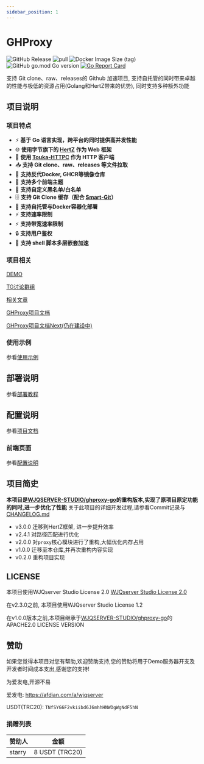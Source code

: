 ```yaml
---
sidebar_position: 1
---
```


# GHProxy

![GitHub Release](https://img.shields.io/github/v/release/WJQSERVER-STUDIO/ghproxy?display_name=tag&style=flat)
![pull](https://img.shields.io/docker/pulls/wjqserver/ghproxy.svg)
![Docker Image Size (tag)](https://img.shields.io/docker/image-size/wjqserver/ghproxy/latest)
![GitHub go.mod Go version](https://img.shields.io/github/go-mod/go-version/WJQSERVER-STUDIO/ghproxy)
[![Go Report Card](https://goreportcard.com/badge/github.com/WJQSERVER-STUDIO/ghproxy)](https://goreportcard.com/report/github.com/WJQSERVER-STUDIO/ghproxy)


支持 Git clone、raw、releases的 Github 加速项目, 支持自托管的同时带来卓越的性能与极低的资源占用(Golang和HertZ带来的优势), 同时支持多种额外功能

## 项目说明

### 项目特点

- ⚡ **基于 Go 语言实现，跨平台的同时提供高并发性能**
- 🌐 **使用字节旗下的 [HertZ](https://github.com/cloudwego/hertz) 作为 Web 框架**
- 📡 **使用 [Touka-HTTPC](https://github.com/satomitouka/touka-httpc) 作为 HTTP 客户端**
- 📥 **支持 Git clone、raw、releases 等文件拉取**
- 🐳 **支持反代Docker, GHCR等镜像仓库**
- 🎨 **支持多个前端主题**
- 🚫 **支持自定义黑名单/白名单**
- 🗄️ **支持 Git Clone 缓存（配合 [Smart-Git](https://github.com/WJQSERVER-STUDIO/smart-git)）**
- 🐳 **支持自托管与Docker容器化部署**
- ⚡ **支持速率限制**
- ⚡ **支持带宽速率限制**
- 🔒 **支持用户鉴权**
- 🐚 **支持 shell 脚本多层嵌套加速**


### 项目相关

[DEMO](https://ghproxy.1888866.xyz)

[TG讨论群组](https://t.me/ghproxy_go)

[相关文章](https://blog.wjqserver.com/categories/my-program/)

[GHProxy项目文档](https://github.com/WJQSERVER-STUDIO/ghproxy/blob/main/docs/menu.md)

[GHProxy项目文档Next(仍在建设中)](https://ghproxy-docs.pages.dev/)

### 使用示例

参看[使用示例](./proxy.md)

## 部署说明

参看[部署教程](./install.md)


## 配置说明

参看[项目文档](https://github.com/WJQSERVER-STUDIO/ghproxy/blob/main/docs/config.md)

### 前端页面

参看[配置说明](./config.md)

## 项目简史

**本项目是[WJQSERVER-STUDIO/ghproxy-go](https://github.com/WJQSERVER-STUDIO/ghproxy-go)的重构版本,实现了原项目原定功能的同时,进一步优化了性能**
关于此项目的详细开发过程,请参看Commit记录与[CHANGELOG.md](https://github.com/WJQSERVER-STUDIO/ghproxy/blob/main/CHANGELOG.md)

- v3.0.0 迁移到HertZ框架, 进一步提升效率
- v2.4.1 对路径匹配进行优化
- v2.0.0 对`proxy`核心模块进行了重构,大幅优化内存占用
- v1.0.0 迁移至本仓库,并再次重构内容实现
- v0.2.0 重构项目实现

## LICENSE

本项目使用WJQserver Studio License 2.0 [WJQserver Studio License 2.0](https://wjqserver-studio.github.io/LICENSE/LICENSE.html)

在v2.3.0之前, 本项目使用WJQserver Studio License 1.2

在v1.0.0版本之前,本项目继承于[WJQSERVER-STUDIO/ghproxy-go](https://github.com/WJQSERVER-STUDIO/ghproxy-go)的APACHE2.0 LICENSE VERSION

## 赞助

如果您觉得本项目对您有帮助,欢迎赞助支持,您的赞助将用于Demo服务器开支及开发者时间成本支出,感谢您的支持!

为爱发电,开源不易

爱发电: https://afdian.com/a/wjqserver

USDT(TRC20): `TNfSYG6F2vkiibd6J6mhhHNWDgWgNdF5hN`

### 捐赠列表

| 赞助人    |金额|
|--------|------|
| starry | 8 USDT (TRC20)   |

